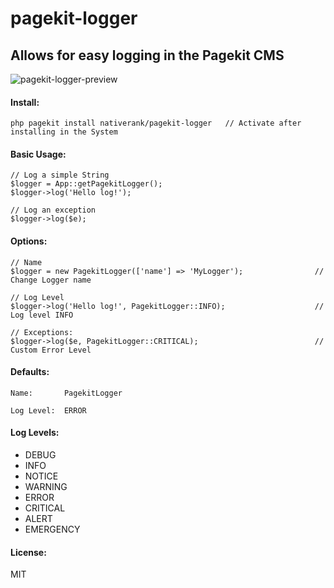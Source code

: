 # pagekit-logger
## Allows for easy logging in the Pagekit CMS

![pagekit-logger-preview](https://cloud.githubusercontent.com/assets/9405969/16782635/b00867e0-483d-11e6-9ab5-5dbac842bd21.gif)

#### Install:
```
php pagekit install nativerank/pagekit-logger   // Activate after installing in the System
```

#### Basic Usage:
```
// Log a simple String
$logger = App::getPagekitLogger();
$logger->log('Hello log!');

// Log an exception
$logger->log($e);
```

#### Options:
```
// Name
$logger = new PagekitLogger(['name'] => 'MyLogger');                // Change Logger name

// Log Level
$logger->log('Hello log!', PagekitLogger::INFO);                    // Log level INFO

// Exceptions:
$logger->log($e, PagekitLogger::CRITICAL);                          // Custom Error Level
```

#### Defaults:
```
Name:       PagekitLogger

Log Level:  ERROR
```

#### Log Levels:
<ul>
    <li>DEBUG</li>
    <li>INFO</li>
    <li>NOTICE</li>
    <li>WARNING</li>
    <li>ERROR</li>
    <li>CRITICAL</li>
    <li>ALERT</li>
    <li>EMERGENCY</li>
</ul>

#### License:
MIT
